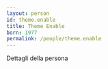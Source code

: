 ```yaml
---
layout: person
id: theme.enable
title: Theme Enable
born: 1977
permalink: /people/theme.enable
---
```


Dettagli della persona 